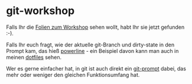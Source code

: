 git-workshop
============


Falls Ihr die [Folien zum Workshop](https://github.com/devbliss/git-workshop/blob/master/Git%20Workshop.pdf?raw=true) sehen wollt, habt Ihr sie jetzt gefunden :-).

Falls Ihr euch fragt, wie der aktuelle git-Branch und dirty-state in den Prompt kam, das hieß [powerline](https://github.com/Lokaltog/powerline) - ein Beispiel davon kann man auch in meinen [dotfiles](https://github.com/wolfgangpfnuer/dotfiles) sehen.

Wer es gerne einfacher hat, in git ist auch direkt ein [git-prompt](https://github.com/git/git/blob/master/contrib/completion/git-prompt.sh) dabei, das mehr oder weniger den gleichen Funktionsumfang hat.
